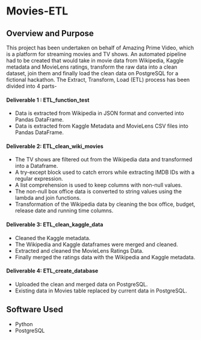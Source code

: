 # Movies-ETL

## Overview and Purpose

This project has been undertaken on behalf of Amazing Prime Video, which is a platform for streaming movies and TV shows. An automated pipeline had to be created that would take in movie data from Wikipedia, Kaggle metadata and MovieLens ratings, transform the raw data into a clean dataset, join them and finally load the clean data on PostgreSQL for a fictional hackathon.
The Extract, Transform, Load (ETL) process has been divided into 4 parts-

#### Deliverable 1 : ETL_function_test
- Data is extracted from Wikipedia in JSON format and converted into Pandas DataFrame.
- Data is extracted from Kaggle Metadata and MovieLens CSV files into Pandas DataFrame.

#### Deliverable 2: ETL_clean_wiki_movies
- The TV shows are filtered out from the Wikipedia data and transformed into a Dataframe.
- A try-except block used to catch errors while extracting IMDB IDs with a regular expression.
- A list comprehension is used to keep columns with non-null values.
- The non-null box office data is converted to string values using the lambda and join functions.
- Transformation of the Wikipedia data by cleaning the box office, budget, release date and running time columns.

#### Deliverable 3: ETL_clean_kaggle_data
- Cleaned the Kaggle metadata.
- The Wikipedia and Kaggle dataframes were merged and cleaned.
- Extracted and cleaned the MovieLens Ratings Data.
- Finally merged the ratings data with the Wikipedia and Kaggle metadata.

#### Deliverable 4: ETL_create_database
- Uploaded the clean and merged data on PostgreSQL.
- Existing data in Movies table replaced by current data in PostgreSQL.

## Software Used
- Python
- PostgreSQL

